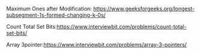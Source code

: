 Maximum Ones after Modification: https://www.geeksforgeeks.org/longest-subsegment-1s-formed-changing-k-0s/

Count Total Set Bits:https://www.interviewbit.com/problems/count-total-set-bits/

Array 3pointer:https://www.interviewbit.com/problems/array-3-pointers/

